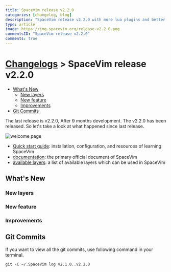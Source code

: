 ```yaml
---
title: SpaceVim release v2.2.0
categories: [changelog, blog]
description: "SpaceVim release v2.2.0 with more lua plugins and better experience."
type: article
image: https://img.spacevim.org/release-v2.2.0.png
commentsID: "SpaceVim release v2.2.0"
comments: true
---
```


# [Changelogs](../development#changelog) > SpaceVim release v2.2.0

<!-- vim-markdown-toc GFM -->

- [What's New](#whats-new)
  - [New layers](#new-layers)
  - [New feature](#new-feature)
  - [Improvements](#improvements)
- [Git Commits](#git-commits)

<!-- vim-markdown-toc -->

The last release is v2.2.0, After 9 months development.
The v2.2.0 has been released.
So let's take a look at what happened since last release.

![welcome page](https://img.spacevim.org/release-v2.2.0.png)

- [Quick start guide](../quick-start-guide/): installation, configuration, and resources of learning SpaceVim
- [documentation](../documentation/): the primary official document of SpaceVim
- [available layers](../layers/): a list of available layers which can be used in SpaceVim

## What's New

### New layers


### New feature


### Improvements


## Git Commits

If you want to view all the git commits,
use following command in your terminal.

```
git -C ~/.SpaceVim log v2.1.0..v2.2.0
```

